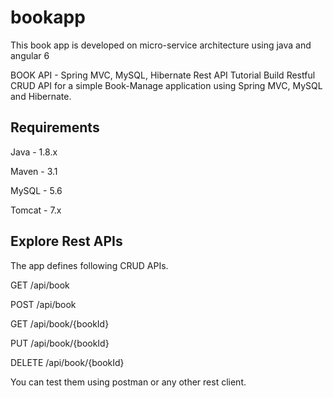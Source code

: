 # bookapp
This book app is developed on micro-service architecture using java and angular 6

BOOK API - Spring MVC, MySQL, Hibernate Rest API Tutorial
Build Restful CRUD API for a simple Book-Manage application using Spring MVC, MySQL and Hibernate.


Requirements
-------------
Java - 1.8.x

Maven - 3.1

MySQL - 5.6

Tomcat - 7.x


Explore Rest APIs
-----------------
The app defines following CRUD APIs.

GET /api/book

POST /api/book

GET /api/book/{bookId}

PUT /api/book/{bookId}

DELETE /api/book/{bookId}

You can test them using postman or any other rest client.
